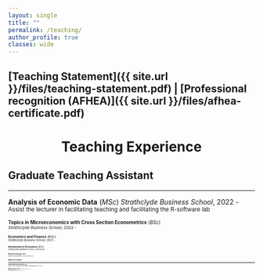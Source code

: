 ```yaml
---
layout: single
title: ""
permalink: /teaching/
author_profile: true
classes: wide
---
```



## [Teaching Statement]({{ site.url }}/files/teaching-statement.pdf) | [Professional recognition (AFHEA)]({{ site.url }}/files/afhea-certificate.pdf) 

# <center> Teaching Experience </center>  

## Graduate Teaching Assistant
- - -

**Analysis of Economic Data** (*MSc*) *Strathclyde Business School*, 2022 -  \
<small> Assist the lecturer in facilitating teaching and facilitating the R-software lab <small>

**Topics in Microeconomics with Cross Section Econometrics** (*BSc*) \
<small> *Strathclyde Business School*, 2022 - <small>

**Economics and Finance** (*BSc*) \
<small> *Strathclyde Business School*, 2021 - <small>

**Introduction to Economics** (*BSc*) \
<small> *Strathclyde Business School*, 2021/2022 <small>

**Work Psychology** (*BSc*) \
<small> *Strathclyde Business School*, 2021/2022 <small>


## Adjunct Lecturer
- - -

**Intermediate Microeconomics** (*BSc*) \
<small> Adjunct Lecturer, *University of Lagos Distance Learning Institute*, 2015 - 2017 <small>

**Mathematical Economics** (*BSc*) \
<small> Adjunct Lecturer, *University of Lagos Distance Learning Institute*, 2015 - 2017 <small>

**History of Economic Thought** (*BSc*) \
<small> Adjunct Lecturer, *University of Lagos Distance Learning Institute*, 2015 - 2017 <small>
